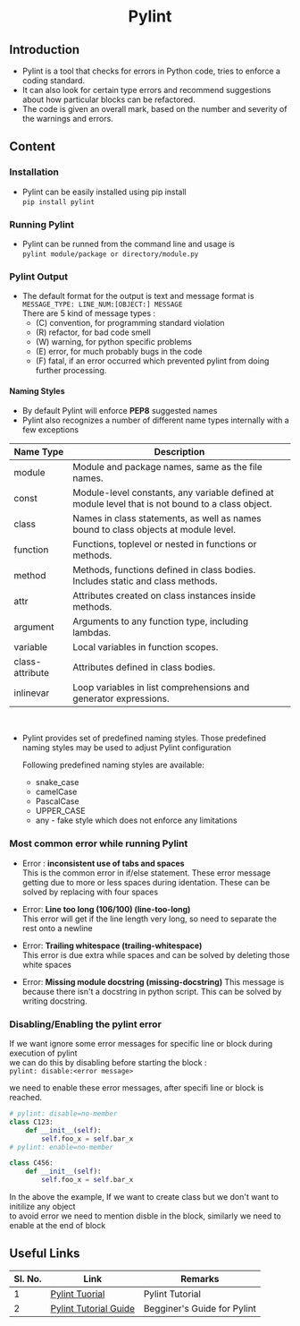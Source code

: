 <h1 align="Center"> Pylint</h1>

## Introduction
   + Pylint is a tool that checks for errors in Python code, tries to enforce a coding standard. <br>
   + It can also look for certain type errors and recommend suggestions about how particular blocks can be refactored. <br />
   + The code is given an overall mark, based on the number and severity of the warnings and errors.

## Content

### **Installation**
   
+ Pylint can be easily installed using pip  install <br />
``` pip install pylint ```

### **Running Pylint**
+ Pylint can be runned from the command line and usage is <br />
```pylint module/package or directory/module.py ```

### **Pylint Output**
+ The default format for the output is text and message format is <br />
``` MESSAGE_TYPE: LINE_NUM:[OBJECT:] MESSAGE ``` <br />
There are 5 kind of message types :
  * (C) convention, for programming standard violation
  * (R) refactor, for bad code smell
  * (W) warning, for python specific problems
  * (E) error, for much probably bugs in the code
  * (F) fatal, if an error occurred which prevented pylint from doing
  further processing.

#### **Naming Styles**
+ By default Pylint will enforce **PEP8** suggested names <br />
+ Pylint also recognizes a number of different name types internally with a few exceptions <br /> 

|Name Type|Description|
|---------|-----------|
|module	|Module and package names, same as the file names.|
|const|	Module-level constants, any variable defined at module level that is not bound to a class object.|
|class|	Names in class statements, as well as names bound to class objects at module level.|
|function	|Functions, toplevel or nested in functions or methods.|
|method|	Methods, functions defined in class bodies. Includes static and class methods.|
|attr|	Attributes created on class instances inside methods.|
|argument|	Arguments to any function type, including lambdas.|
|variable	|Local variables in function scopes.|
|class-attribute|	Attributes defined in class bodies.|
|inlinevar	|Loop variables in list comprehensions and generator expressions.| 
<br />

+ Pylint provides set of predefined naming styles. Those predefined naming styles may be used to adjust Pylint configuration

    Following predefined naming styles are available: <br />
    - snake_case <br />
    - camelCase <br />
    - PascalCase <br />
    - UPPER_CASE <br />
    - any - fake style which does not enforce any limitations

### **Most common error while running Pylint**

+ Error : **inconsistent use of tabs and spaces** <br />
This is the common error in if/else statement. These error message getting due to more or less spaces during identation. These can be solved by replacing with four spaces <br />

+ Error: **Line too long (106/100) (line-too-long)** <br />
This error will get if the line length very long, so need to separate the rest onto a newline <br />

+ Error: **Trailing whitespace (trailing-whitespace)** <br />
This error is due extra while spaces and can be solved by deleting those white spaces <br />

+ Error: **Missing module docstring (missing-docstring)**
This message is because there isn't a docstring in python script. This can be solved by writing docstring.

### Disabling/Enabling the pylint error

If we want ignore some error messages for specific line or block during execution of pylint <br />
we can do this by disabling before starting the block : <br />
```pylint: disable:<error message>```

we need to enable these error messages, after specifi line or block is reached.

```python
# pylint: disable=no-member
class C123:
    def __init__(self):
        self.foo_x = self.bar_x
# pylint: enable=no-member

class C456:
    def __init__(self):
        self.foo_x = self.bar_x
```
In the above the example, If we want to create class but we don't want to initilize any object <br />
to avoid error <no-member> we need to mention disble in the block, similarly we need to enable at the end of block

##  Useful Links

| **Sl. No.** | **Link** | **Remarks** |
----------|--------------|--------------
1| [Pylint Tuorial](https://www.youtube.com/watch?v=C-gEQdGVXbk)| Pylint Tutorial |
2|[Pylint Tutorial Guide](https://docs.pylint.org/en/1.6.0/tutorial.html) | Begginer's Guide for Pylint |

 
